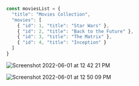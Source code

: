 
``` javascript
const moviesList = {
  "title": "Movies Collection",
  "movies": [
    { "id": 1, "title": "Star Wars" },
    { "id": 2, "title": "Back to the Future" },
    { "id": 3, "title": "The Matrix" },
    { "id": 4, "title": "Inception" }
  ]
}
```

![Screenshot 2022-06-01 at 12 42 21 PM](https://user-images.githubusercontent.com/1115851/171348221-56b97d03-c31c-49f0-b893-fd978b0d9aa6.png)

![Screenshot 2022-06-01 at 12 50 09 PM](https://user-images.githubusercontent.com/1115851/171349576-50210577-e55e-45b6-939c-269faadd901a.png)
